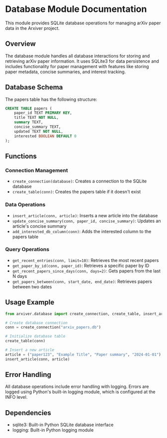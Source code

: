 # Database Module Documentation

This module provides SQLite database operations for managing arXiv paper data in the Arxiver project.

## Overview

The database module handles all database interactions for storing and retrieving arXiv paper information. It uses SQLite3 for data persistence and includes functionality for paper management with features like storing paper metadata, concise summaries, and interest tracking.

## Database Schema

The papers table has the following structure:

```sql
CREATE TABLE papers (
    paper_id TEXT PRIMARY KEY,
    title TEXT NOT NULL,
    summary TEXT,
    concise_summary TEXT,
    updated TEXT NOT NULL,
    interested BOOLEAN DEFAULT 0
);
```

## Functions

### Connection Management
- `create_connection(database)`: Creates a connection to the SQLite database
- `create_table(conn)`: Creates the papers table if it doesn't exist

### Data Operations
- `insert_article(conn, article)`: Inserts a new article into the database
- `update_concise_summary(conn, paper_id, concise_summary)`: Updates an article's concise summary
- `add_interested_db_column(conn)`: Adds the interested column to the papers table

### Query Operations
- `get_recent_entries(conn, limit=10)`: Retrieves the most recent papers
- `get_paper_by_id(conn, paper_id)`: Retrieves a specific paper by ID
- `get_recent_papers_since_days(conn, days=2)`: Gets papers from the last N days
- `get_papers_between(conn, start_date, end_date)`: Retrieves papers between two dates

## Usage Example

```python
from arxiver.database import create_connection, create_table, insert_article

# Create database connection
conn = create_connection("arxiv_papers.db")

# Initialize database table
create_table(conn)

# Insert a new article
article = ("paper123", "Example Title", "Paper summary", "2024-01-01")
insert_article(conn, article)
```

## Error Handling

All database operations include error handling with logging. Errors are logged using Python's built-in logging module, which is configured at the INFO level.

## Dependencies
- sqlite3: Built-in Python SQLite database interface
- logging: Built-in Python logging module
